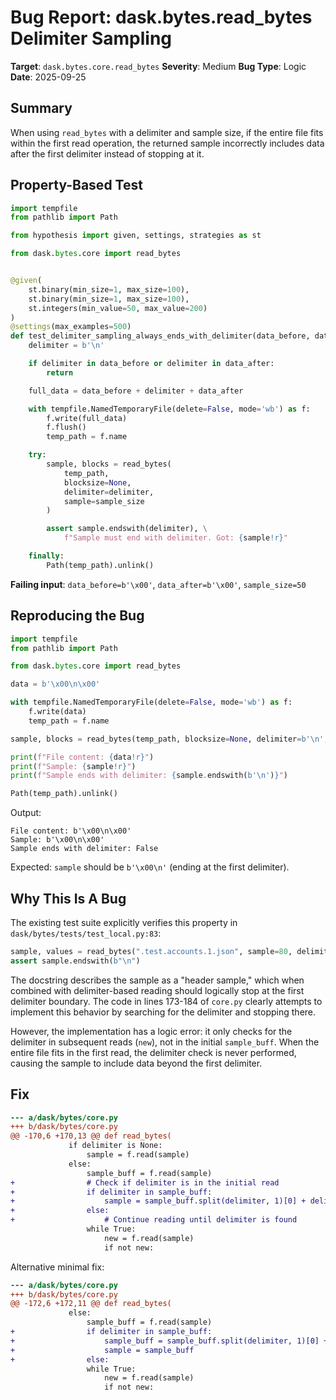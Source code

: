 # Bug Report: dask.bytes.read_bytes Delimiter Sampling

**Target**: `dask.bytes.core.read_bytes`
**Severity**: Medium
**Bug Type**: Logic
**Date**: 2025-09-25

## Summary

When using `read_bytes` with a delimiter and sample size, if the entire file fits within the first read operation, the returned sample incorrectly includes data after the first delimiter instead of stopping at it.

## Property-Based Test

```python
import tempfile
from pathlib import Path

from hypothesis import given, settings, strategies as st

from dask.bytes.core import read_bytes


@given(
    st.binary(min_size=1, max_size=100),
    st.binary(min_size=1, max_size=100),
    st.integers(min_value=50, max_value=200)
)
@settings(max_examples=500)
def test_delimiter_sampling_always_ends_with_delimiter(data_before, data_after, sample_size):
    delimiter = b'\n'

    if delimiter in data_before or delimiter in data_after:
        return

    full_data = data_before + delimiter + data_after

    with tempfile.NamedTemporaryFile(delete=False, mode='wb') as f:
        f.write(full_data)
        f.flush()
        temp_path = f.name

    try:
        sample, blocks = read_bytes(
            temp_path,
            blocksize=None,
            delimiter=delimiter,
            sample=sample_size
        )

        assert sample.endswith(delimiter), \
            f"Sample must end with delimiter. Got: {sample!r}"

    finally:
        Path(temp_path).unlink()
```

**Failing input**: `data_before=b'\x00'`, `data_after=b'\x00'`, `sample_size=50`

## Reproducing the Bug

```python
import tempfile
from pathlib import Path

from dask.bytes.core import read_bytes

data = b'\x00\n\x00'

with tempfile.NamedTemporaryFile(delete=False, mode='wb') as f:
    f.write(data)
    temp_path = f.name

sample, blocks = read_bytes(temp_path, blocksize=None, delimiter=b'\n', sample=100)

print(f"File content: {data!r}")
print(f"Sample: {sample!r}")
print(f"Sample ends with delimiter: {sample.endswith(b'\n')}")

Path(temp_path).unlink()
```

Output:
```
File content: b'\x00\n\x00'
Sample: b'\x00\n\x00'
Sample ends with delimiter: False
```

Expected: `sample` should be `b'\x00\n'` (ending at the first delimiter).

## Why This Is A Bug

The existing test suite explicitly verifies this property in `dask/bytes/tests/test_local.py:83`:
```python
sample, values = read_bytes(".test.accounts.1.json", sample=80, delimiter=b"\n")
assert sample.endswith(b"\n")
```

The docstring describes the sample as a "header sample," which when combined with delimiter-based reading should logically stop at the first delimiter boundary. The code in lines 173-184 of `core.py` clearly attempts to implement this behavior by searching for the delimiter and stopping there.

However, the implementation has a logic error: it only checks for the delimiter in subsequent reads (`new`), not in the initial `sample_buff`. When the entire file fits in the first read, the delimiter check is never performed, causing the sample to include data beyond the first delimiter.

## Fix

```diff
--- a/dask/bytes/core.py
+++ b/dask/bytes/core.py
@@ -170,6 +170,13 @@ def read_bytes(
             if delimiter is None:
                 sample = f.read(sample)
             else:
                 sample_buff = f.read(sample)
+                # Check if delimiter is in the initial read
+                if delimiter in sample_buff:
+                    sample = sample_buff.split(delimiter, 1)[0] + delimiter
+                else:
+                    # Continue reading until delimiter is found
                 while True:
                     new = f.read(sample)
                     if not new:
```

Alternative minimal fix:
```diff
--- a/dask/bytes/core.py
+++ b/dask/bytes/core.py
@@ -172,6 +172,11 @@ def read_bytes(
             else:
                 sample_buff = f.read(sample)
+                if delimiter in sample_buff:
+                    sample_buff = sample_buff.split(delimiter, 1)[0] + delimiter
+                    sample = sample_buff
+                else:
                 while True:
                     new = f.read(sample)
                     if not new:
```